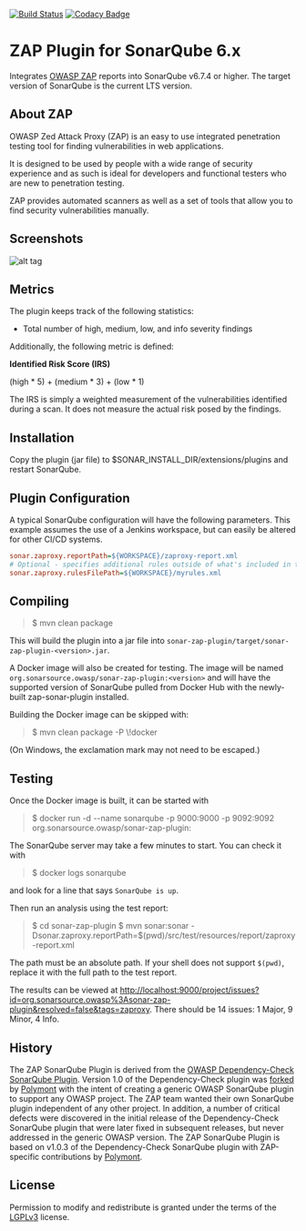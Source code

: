 [![Build Status](https://travis-ci.org/Coveros/zap-sonar-plugin.svg?branch=master)](https://travis-ci.org/Coveros/zap-sonar-plugin)
[![Codacy Badge](https://api.codacy.com/project/badge/Grade/ba00fc80c7424266b2dfda21d0a62ead)](https://www.codacy.com/app/gotimer/zap-sonar-plugin?utm_source=github.com&amp;utm_medium=referral&amp;utm_content=Coveros/zap-sonar-plugin&amp;utm_campaign=Badge_Grade)

ZAP Plugin for SonarQube 6.x
=====================================

Integrates [OWASP ZAP] reports into SonarQube v6.7.4 or higher. The target version of SonarQube is the current LTS version.


About ZAP
-------------------
OWASP Zed Attack Proxy (ZAP) is an easy to use integrated penetration testing tool for finding vulnerabilities in web applications.

It is designed to be used by people with a wide range of security experience and as such is ideal for developers and functional testers who are new to penetration testing.

ZAP provides automated scanners as well as a set of tools that allow you to find security vulnerabilities manually.


Screenshots
-------------------

![alt tag](screenshots/dashboard-widget.png)


Metrics
-------------------

The plugin keeps track of the following statistics:

* Total number of high, medium, low, and info severity findings

Additionally, the following metric is defined:

__Identified Risk Score (IRS)__

(high * 5) + (medium * 3) + (low * 1)

The IRS is simply a weighted measurement of the vulnerabilities identified during
a scan. It does not measure the actual risk posed by the findings.


Installation
-------------------
Copy the plugin (jar file) to $SONAR_INSTALL_DIR/extensions/plugins and restart SonarQube.


Plugin Configuration
-------------------
A typical SonarQube configuration will have the following parameters. This example assumes the use of a Jenkins workspace, but can easily be altered for other CI/CD systems.

```ini
sonar.zaproxy.reportPath=${WORKSPACE}/zaproxy-report.xml
# Optional - specifies additional rules outside of what's included in the core
sonar.zaproxy.rulesFilePath=${WORKSPACE}/myrules.xml
```


Compiling
-------------------

> $ mvn clean package

This will build the plugin into a jar file into `sonar-zap-plugin/target/sonar-zap-plugin-<version>.jar`.

A Docker image will also be created for testing. The image will be named `org.sonarsource.owasp/sonar-zap-plugin:<version>` and
will have the supported version of SonarQube pulled from Docker Hub with the newly-built zap-sonar-plugin installed.

Building the Docker image can be skipped with:

> $ mvn clean package -P \\!docker

(On Windows, the exclamation mark may not need to be escaped.)


Testing
-------------------
Once the Docker image is built, it can be started with

> $ docker run -d --name sonarqube -p 9000:9000 -p 9092:9092 org.sonarsource.owasp/sonar-zap-plugin:<version>

The SonarQube server may take a few minutes to start. You can check it with

> $ docker logs sonarqube

and look for a line that says `SonarQube is up`.

Then run an analysis using the test report:

> $ cd sonar-zap-plugin
> $ mvn sonar:sonar -Dsonar.zaproxy.reportPath=$(pwd)/src/test/resources/report/zaproxy-report.xml

The path must be an absolute path. If your shell does not support `$(pwd)`, replace it with the full path to the test report.

The results can be viewed at <http://localhost:9000/project/issues?id=org.sonarsource.owasp%3Asonar-zap-plugin&resolved=false&tags=zaproxy>.
There should be 14 issues: 1 Major, 9 Minor, 4 Info.


History
-------------------

The ZAP SonarQube Plugin is derived from the [OWASP Dependency-Check SonarQube Plugin]. Version 1.0 of the Dependency-Check plugin was [forked] by [Polymont] with the intent of creating a generic OWASP SonarQube plugin to support any OWASP project. The ZAP team wanted their own SonarQube plugin independent of any other project. In addition, a number of critical defects were discovered in the initial release of the Dependency-Check SonarQube plugin that were later fixed in subsequent releases, but never addressed in the generic OWASP version. The ZAP SonarQube Plugin is based on v1.0.3 of the Dependency-Check SonarQube plugin with ZAP-specific contributions by [Polymont].


License
-------------------

Permission to modify and redistribute is granted under the terms of the [LGPLv3] license.

  [LGPLv3]: http://www.gnu.org/licenses/lgpl.txt
  [OWASP ZAP]: https://www.owasp.org/index.php/OWASP_Zed_Attack_Proxy_Project
  [OWASP Dependency-Check SonarQube Plugin]: https://github.com/stevespringett/dependency-check-sonar-plugin
  [forked]: https://github.com/polymont/dependency-check-sonar-plugin
  [Polymont]: https://github.com/polymont
